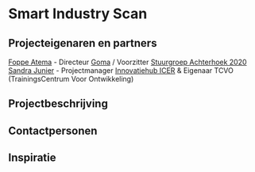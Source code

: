# Smart Industry Scan

## Projecteigenaren en partners
[Foppe Atema](https://www.linkedin.com/in/foppe-a-atema-b98890b/?ppe=1) - Directeur [Goma](http://www.goma.nl/) / Voorzitter [Stuurgroep Achterhoek 2020](http://www.achterhoek2020.nl/)
[Sandra Junier](https://www.linkedin.com/in/sandrajunier/?ppe=1) - Projectmanager [Innovatiehub ICER](http://www.innovatiehub.com/innovatiehub-icer) & Eigenaar TCVO (TrainingsCentrum Voor Ontwikkeling)

## Projectbeschrijving

## Contactpersonen

## Inspiratie

